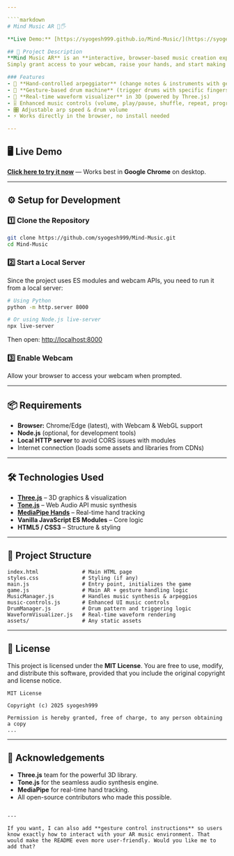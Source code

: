 ```yaml
---

````markdown
# Mind Music AR 🎵🖐️

**Live Demo:** [https://syogesh999.github.io/Mind-Music/](https://syogesh999.github.io/Mind-Music/)

## 📖 Project Description
**Mind Music AR** is an **interactive, browser-based music creation experience** that uses **hand tracking** and **augmented reality visuals** to let you control an arpeggiator, drum machine, and real-time waveform visualizer — all with your hands.  
Simply grant access to your webcam, raise your hands, and start making music through gestures.

### Features
- 🎹 **Hand-controlled arpeggiator** (change notes & instruments with gestures)
- 🥁 **Gesture-based drum machine** (trigger drums with specific fingers)
- 🎨 **Real-time waveform visualizer** in 3D (powered by Three.js)
- 🎚️ Enhanced music controls (volume, play/pause, shuffle, repeat, progress seek)
- 🎛️ Adjustable arp speed & drum volume
- ⚡ Works directly in the browser, no install needed

---
```


## 🖥️ Live Demo

[**Click here to try it now**](https://syogesh999.github.io/Mind-Music/) — Works best in **Google Chrome** on desktop.

---

## ⚙️ Setup for Development

### 1️⃣ Clone the Repository

```bash
git clone https://github.com/syogesh999/Mind-Music.git
cd Mind-Music
```

### 2️⃣ Start a Local Server

Since the project uses ES modules and webcam APIs, you need to run it from a local server:

```bash
# Using Python
python -m http.server 8000

# Or using Node.js live-server
npx live-server
```

Then open: [http://localhost:8000](http://localhost:8000)

### 3️⃣ Enable Webcam

Allow your browser to access your webcam when prompted.

---

## 📦 Requirements

- **Browser:** Chrome/Edge (latest), with Webcam & WebGL support
- **Node.js** (optional, for development tools)
- **Local HTTP server** to avoid CORS issues with modules
- Internet connection (loads some assets and libraries from CDNs)

---

## 🛠️ Technologies Used

- **[Three.js](https://threejs.org/)** – 3D graphics & visualization
- **[Tone.js](https://tonejs.github.io/)** – Web Audio API music synthesis
- **[MediaPipe Hands](https://developers.google.com/mediapipe/solutions/vision/hand_landmarker)** – Real-time hand tracking
- **Vanilla JavaScript ES Modules** – Core logic
- **HTML5 / CSS3** – Structure & styling

---

## 📂 Project Structure

```
index.html              # Main HTML page
styles.css              # Styling (if any)
main.js                 # Entry point, initializes the game
game.js                 # Main AR + gesture handling logic
MusicManager.js         # Handles music synthesis & arpeggios
music-controls.js       # Enhanced UI music controls
DrumManager.js          # Drum pattern and triggering logic
WaveformVisualizer.js   # Real-time waveform rendering
assets/                 # Any static assets
```

---

## 📜 License

This project is licensed under the **MIT License**.
You are free to use, modify, and distribute this software, provided that you include the original copyright and license notice.

```
MIT License

Copyright (c) 2025 syogesh999

Permission is hereby granted, free of charge, to any person obtaining a copy
...
```

---

## 🙌 Acknowledgements

- **Three.js** team for the powerful 3D library.
- **Tone.js** for the seamless audio synthesis engine.
- **MediaPipe** for real-time hand tracking.
- All open-source contributors who made this possible.

```

---

If you want, I can also add **gesture control instructions** so users know exactly how to interact with your AR music environment. That would make the README even more user-friendly. Would you like me to add that?
```
